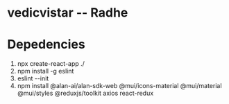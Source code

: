 # vedicvistar -- Radhe

# Depedencies 

1. npx create-react-app ./ 
2. npm install -g eslint   
3.  eslint --init  
4. npm install @alan-ai/alan-sdk-web @mui/icons-material @mui/material @mui/styles @reduxjs/toolkit axios react-redux